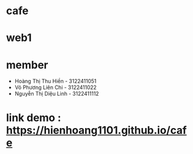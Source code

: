 # cafe
# web1
# member
- Hoàng Thị Thu Hiền - 3122411051 
- Võ Phương Liên Chi - 3122411022 
- Nguyễn Thị Diệu Linh - 3122411112 
# link demo : https://hienhoang1101.github.io/cafe

